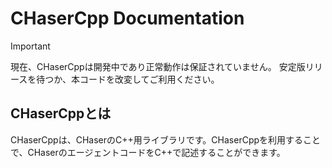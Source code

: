 # CHaserCpp Documentation
> [!IMPORTANT]
> 現在、CHaserCppは開発中であり正常動作は保証されていません。
> 安定版リリースを待つか、本コードを改変してご利用ください。

## CHaserCppとは
CHaserCppは、CHaserのC++用ライブラリです。CHaserCppを利用することで、CHaserのエージェントコードをC++で記述することができます。